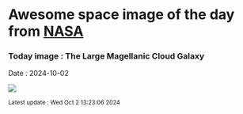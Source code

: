 
# Awesome space image of the day from [NASA](https://api.nasa.gov/)

### Today image : The Large Magellanic Cloud Galaxy
Date : 2024-10-02

![](https://apod.nasa.gov/apod/image/2410/LMC_Nowak_1080.jpg)

<small>Latest update : Wed Oct  2 13:23:06 2024</small>
        
